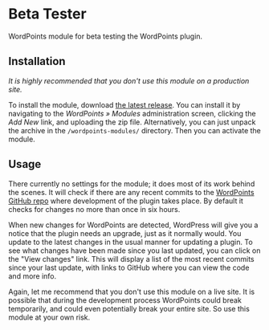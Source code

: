 Beta Tester
===========

WordPoints module for beta testing the WordPoints plugin.

## Installation ##

*It is highly recommended that you don't use this module on a production site.*

To install the module, download [the latest
release](https://github.com/WordPoints/beta-tester/releases/latest). You can install
it by navigating to the _WordPoints » Modules_ administration screen, clicking the
_Add New_ link, and uploading the zip file. Alternatively, you can just unpack the
archive in the `/wordpoints-modules/` directory. Then you can activate the module.

## Usage ##

There currently no settings for the module; it does most of its work behind the
scenes. It will check if there are any recent commits to the [WordPoints GitHub
repo](https://github.com/WordPoints/wordpoints) where development of the plugin takes
place. By default it checks for changes no more than once in six hours.

When new changes for WordPoints are detected, WordPress will give you a notice that
the plugin needs an upgrade, just as it normally would. You update to the latest
changes in the usual manner for updating a plugin. To see what changes have been
made since you last updated, you can click on the "View changes" link. This will
display a list of the most recent commits since your last update, with links to
GitHub where you can view the code and more info.

Again, let me recommend that you don't use this module on a live site. It is possible
that during the development process WordPoints could break temporarily, and could
even potentially break your entire site. So use this module at your own risk.
